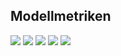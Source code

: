 ## Modellmetriken
![](https://asset.cml.dev/e54688b3fb0c95d33286060bc2fb4f8daa23de83?cml=png)
![](https://asset.cml.dev/7a01760bc9e945262b4e113da6dc4490385fec10?cml=png)
![](https://asset.cml.dev/054bfa4706011a69a4bb92646078a384b25a3f90?cml=png)
![](https://asset.cml.dev/2bc87297a80398b582f028c0d1246e2497f3a880?cml=png)
![](https://asset.cml.dev/ae654431111ac536e46c11bc0d05528a149b3d6d?cml=png)
